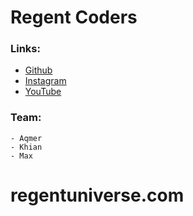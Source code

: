 # Regent Coders
 
 
 

### Links:
	
- [Github](https://github.com/aqmeraamir/Regent-Coders) 
- [Instagram](https://instagram.com/Regent-Coders)
- [YouTube](https://youtube.com/Regent-Coders)


### Team:

	- Aqmer
	- Khian
	- Max

# regentuniverse.com
